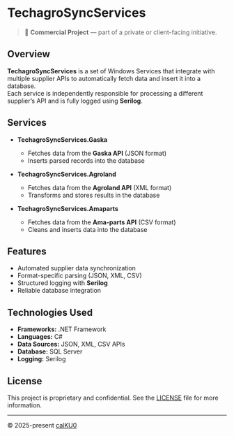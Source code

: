 # TechagroSyncServices

> 💼 **Commercial Project** — part of a private or client-facing initiative.

## Overview

**TechagroSyncServices** is a set of Windows Services that integrate with multiple supplier APIs to automatically fetch data and insert it into a database.  
Each service is independently responsible for processing a different supplier’s API and is fully logged using **Serilog**.

## Services

- **TechagroSyncServices.Gaska**

  - Fetches data from the **Gaska API** (JSON format)
  - Inserts parsed records into the database

- **TechagroSyncServices.Agroland**

  - Fetches data from the **Agroland API** (XML format)
  - Transforms and stores results in the database

- **TechagroSyncServices.Amaparts**
  - Fetches data from the **Ama-parts API** (CSV format)
  - Cleans and inserts data into the database

## Features

- Automated supplier data synchronization
- Format-specific parsing (JSON, XML, CSV)
- Structured logging with **Serilog**
- Reliable database integration

## Technologies Used

- **Frameworks:** .NET Framework
- **Languages:** C#
- **Data Sources:** JSON, XML, CSV APIs
- **Database:** SQL Server
- **Logging:** Serilog

## License

This project is proprietary and confidential. See the [LICENSE](LICENSE) file for more information.

---

© 2025-present [calKU0](https://github.com/calKU0)
